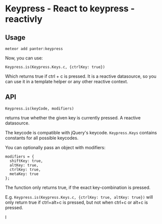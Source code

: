 # Keypress - React to keypress - reactivly

## Usage

`meteor add panter:keypress`

Now, you can use:

`Keypress.is(Keypress.Keys.c, {ctrlKey: true})`

Which returns true if ctrl + c is pressed. It is a reactive datasource, so you can use it in a template helper or any other reactive context.

## API


`Keypress.is(keyCode, modifiers)`

returns true whether the given key is currently pressed. A reactive datasource. 

The keycode is compatible with jQuery's keycode. `Keypress.Keys` contains constants for all possible keycodes.

You can optionally pass an object with modifiers:

````
modifiers = {
  shiftKey: true,
  altKey: true,
  ctrlKey: true,
  metaKey: true
};
````

The function only returns true, if the exact key-combination is pressed.

E.g. `Keypress.is(Keypress.Keys.c, {ctrlKey: true, altKey: true})` will only return true
if ctrl+alt+c is pressed, but not when ctrl+c or alt+c is pressed.



I


